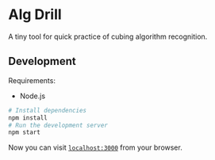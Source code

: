 # Alg Drill

A tiny tool for quick practice of cubing algorithm recognition.

## Development

Requirements:

- Node.js

```sh
# Install dependencies
npm install
# Run the development server
npm start
```

Now you can visit [`localhost:3000`](http://localhost:3000) from your browser.
